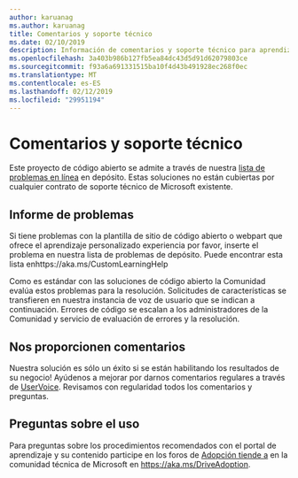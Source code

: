 ```yaml
---
author: karuanag
ms.author: karuanag
title: Comentarios y soporte técnico
ms.date: 02/10/2019
description: Información de comentarios y soporte técnico para aprendizaje personalizado para Office 365
ms.openlocfilehash: 3a403b986b127fb5ea84dc43d5d91d62079803ce
ms.sourcegitcommit: f93a6a691331515ba10f4d43b491928ec268f0ec
ms.translationtype: MT
ms.contentlocale: es-ES
ms.lasthandoff: 02/12/2019
ms.locfileid: "29951194"
---
```

# <a name="feedback-and-support"></a>Comentarios y soporte técnico

Este proyecto de código abierto se admite a través de nuestra [lista de problemas en línea](https://aka.ms/CustomLearningHelp) en depósito. Estas soluciones no están cubiertas por cualquier contrato de soporte técnico de Microsoft existente.  

## <a name="report-issues"></a>Informe de problemas

Si tiene problemas con la plantilla de sitio de código abierto o webpart que ofrece el aprendizaje personalizado experiencia por favor, inserte el problema en nuestra lista de problemas de depósito.  Puede encontrar esta lista enhttps://aka.ms/CustomLearningHelp  

Como es estándar con las soluciones de código abierto la Comunidad evalúa estos problemas para la resolución.  Solicitudes de características se transfieren en nuestra instancia de voz de usuario que se indican a continuación.  Errores de código se escalan a los administradores de la Comunidad y servicio de evaluación de errores y la resolución.  

## <a name="provide-us-feedback"></a>Nos proporcionen comentarios

Nuestra solución es sólo un éxito si se están habilitando los resultados de su negocio!  Ayúdenos a mejorar por darnos comentarios regulares a través de [UserVoice](https://microsoftteams.uservoice.com/forums/913429-learning-solutions).  Revisamos con regularidad todos los comentarios y preguntas.

## <a name="usage-questions"></a>Preguntas sobre el uso

Para preguntas sobre los procedimientos recomendados con el portal de aprendizaje y su contenido participe en los foros de [Adopción tiende a](https://aka.ms/DriveAdoption) en la comunidad técnica de Microsoft en https://aka.ms/DriveAdoption. 


